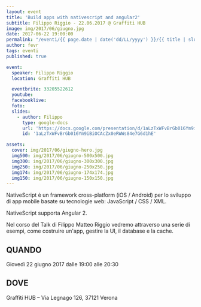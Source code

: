 ```yaml
---
layout: event
title: 'Build apps with nativescript and angular2'
subtitle: Filippo Riggio - 22.06.2017 @ Graffiti HUB
image: img/2017/06/giugno.jpg
date: 2017-06-22 19:00:00
permalink: "/eventi/{{ page.date | date('dd/LL/yyyy') }}/{{ title | slug }}/index.html"
author: fevr
tags: eventi
published: true

event:
  speaker: Filippo Riggio
  location: Graffiti HUB

  eventbrite: 33205522612
  youtube:
  facebooklive:
  foto:
  slides:
    - author: Filippo
      type: google-docs
      url: 'https://docs.google.com/presentation/d/1aLzTxWFvBrGb016Ym9iBiOCAcZx0eRWWs84e7G6d1hE'
      id: '1aLzTxWFvBrGb016Ym9iBiOCAcZx0eRWWs84e7G6d1hE'

assets:
  cover: img/2017/06/giugno-hero.jpg
  img500: img/2017/06/giugno-500x500.jpg
  img300: img/2017/06/giugno-300x300.jpg
  img250: img/2017/06/giugno-250x250.jpg
  img174: img/2017/06/giugno-174x174.jpg
  img150: img/2017/06/giugno-150x150.jpg
---
```


NativeScript è un framework cross-platform (iOS / Android) per lo sviluppo di app mobile basate su
tecnologie web: JavaScript / CSS / XML.

NativeScript supporta Angular 2.

Nel corso del Talk di Filippo Matteo Riggio vedremo attraverso una serie di esempi,
come costruire un'app, gestire la UI, il database e la cache.

## QUANDO

Giovedì 22 giugno 2017 dalle 19:00 alle 20:30

## DOVE

Graffiti HUB – Via Legnago 126, 37121 Verona
